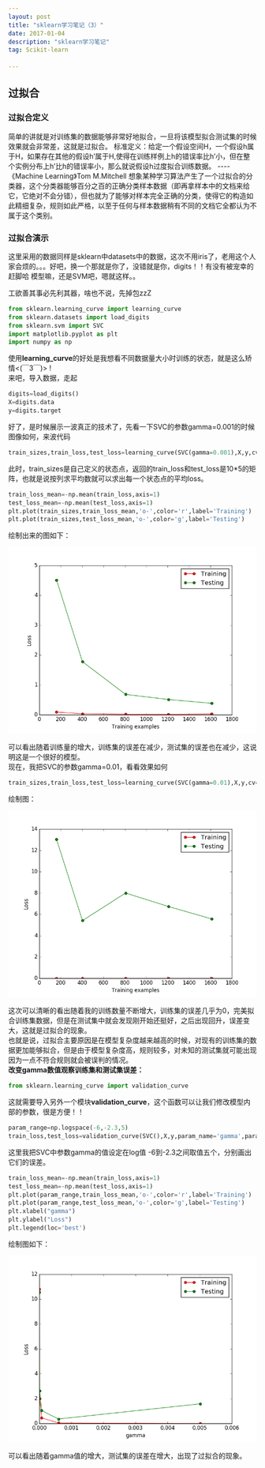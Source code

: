 ```yaml
---
layout: post
title: "sklearn学习笔记（3）"
date: 2017-01-04 
description: "sklearn学习笔记"
tag: Scikit-learn

---
```


<h2> 过拟合</h2>  
<h3>过拟合定义</h3>  
简单的讲就是对训练集的数据能够非常好地拟合，一旦将该模型拟合测试集的时候效果就会非常差，这就是过拟合。   
标准定义：给定一个假设空间H，一个假设h属于H，如果存在其他的假设h’属于H,使得在训练样例上h的错误率比h’小，但在整个实例分布上h’比h的错误率小，那么就说假设h过度拟合训练数据。 ----《Machine Learning》Tom M.Mitchell  
想象某种学习算法产生了一个过拟合的分类器，这个分类器能够百分之百的正确分类样本数据（即再拿样本中的文档来给它，它绝对不会分错），但也就为了能够对样本完全正确的分类，使得它的构造如此精细复杂，规则如此严格，以至于任何与样本数据稍有不同的文档它全都认为不属于这个类别。  
<h3>过拟合演示</h3>  
这里采用的数据同样是sklearn中datasets中的数据，这次不用iris了，老用这个人家会烦的。。。好吧，换一个那就是你了，没错就是你，digits！！有没有被宠幸的赶脚哈  
模型嘛，还是SVM吧，嗯就这样。。  

工欲善其事必先利其器，啥也不说，先掉包zzZ  

```python
from sklearn.learning_curve import learning_curve
from sklearn.datasets import load_digits
from sklearn.svm import SVC
import matplotlib.pyplot as plt
import numpy as np
```

使用**learning_curve**的好处是我想看不同数据量大小时训练的状态，就是这么矫情<(￣3￣)> !  
来吧，导入数据，走起  

```python
digits=load_digits()
X=digits.data
y=digits.target
```

好了，是时候展示一波真正的技术了，先看一下SVC的参数gamma=0.001的时候图像如何，来波代码  

```python
train_sizes,train_loss,test_loss=learning_curve(SVC(gamma=0.001),X,y,cv=10,scoring='mean_squared_error', train_sizes=[0.1,0.25,0.5,0.75,1])
```

此时，train_sizes是自己定义的状态点，返回的train_loss和test_loss是10*5的矩阵，也就是说按列求平均数就可以求出每一个状态点的平均loss。  

```python
train_loss_mean=-np.mean(train_loss,axis=1)
test_loss_mean=-np.mean(test_loss,axis=1)
plt.plot(train_sizes,train_loss_mean,'o-',color='r',label='Training')
plt.plot(train_sizes,test_loss_mean,'o-',color='g',label='Testing')
```

绘制出来的图如下：

![](/images/sklearn/figure_3_2.png)

可以看出随着训练量的增大，训练集的误差在减少，测试集的误差也在减少，这说明这是一个很好的模型。  
现在，我把SVC的参数gamma=0.01，看看效果如何  

```python
train_sizes,train_loss,test_loss=learning_curve(SVC(gamma=0.01),X,y,cv=10,scoring='mean_squared_error',train_sizes=[0.1,0.25,0.5,0.75,1])
```

绘制图：  

![](/images/sklearn/figure_3_1.png)

这次可以清晰的看出随着我的训练数量不断增大，训练集的误差几乎为0，完美拟合训练集数据，但是在测试集中就会发现刚开始还挺好，之后出现回升，误差变大，这就是过拟合的现象。  
也就是说，过拟合主要原因是在模型复杂度越来越高的时候，对现有的训练集的数据更加能够拟合，但是由于模型复杂度高，规则较多，对未知的测试集就可能出现因为一点不符合规则就会被误判的情况。  
**改变gamma数值观察训练集和测试集误差：**  

```python
from sklearn.learning_curve import validation_curve
```

这就需要导入另外一个模块**validation_curve**，这个函数可以让我们修改模型内部的参数，很是方便！！  

```python
param_range=np.logspace(-6,-2.3,5)
train_loss,test_loss=validation_curve(SVC(),X,y,param_name='gamma',param_range=param_range,cv=10,scoring='mean_squared_error')
```

这里我把SVC中参数gamma的值设定在log值 -6到-2.3之间取值五个，分别画出它们的误差。  

```python
train_loss_mean=-np.mean(train_loss,axis=1)
test_loss_mean=-np.mean(test_loss,axis=1)
plt.plot(param_range,train_loss_mean,'o-',color='r',label='Training')
plt.plot(param_range,test_loss_mean,'o-',color='g',label='Testing')
plt.xlabel("gamma")
plt.ylabel("Loss")
plt.legend(loc='best')
```

绘制图如下：  

![](/images/sklearn/figure_3_3.png)

可以看出随着gamma值的增大，测试集的误差在增大，出现了过拟合的现象。  